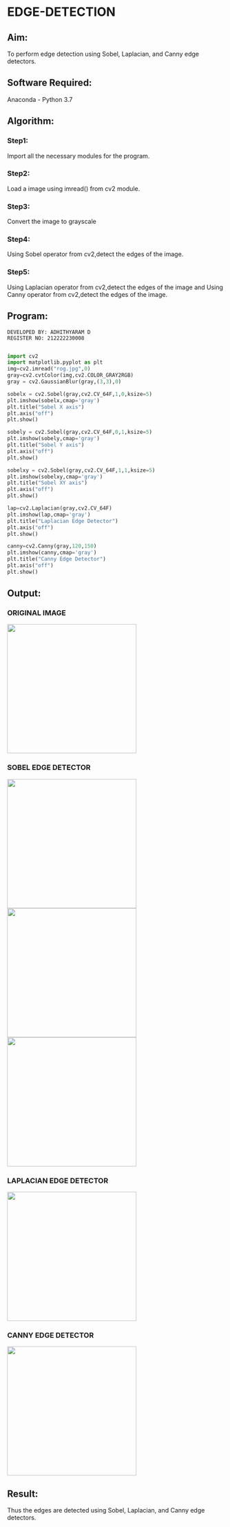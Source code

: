 # EDGE-DETECTION
## Aim:
To perform edge detection using Sobel, Laplacian, and Canny edge detectors.

## Software Required:
Anaconda - Python 3.7

## Algorithm:
### Step1:
Import all the necessary modules for the program.

### Step2:
Load a image using imread() from cv2 module.

### Step3:
Convert the image to grayscale

### Step4:
Using Sobel operator from cv2,detect the edges of the image.

### Step5:
Using Laplacian operator from cv2,detect the edges of the image and Using Canny operator from cv2,detect the edges of the image.

## Program:
```
DEVELOPED BY: ADHITHYARAM D
REGISTER NO: 212222230008
```
```python

import cv2
import matplotlib.pyplot as plt
img=cv2.imread("rog.jpg",0)
gray=cv2.cvtColor(img,cv2.COLOR_GRAY2RGB)
gray = cv2.GaussianBlur(gray,(3,3),0)

sobelx = cv2.Sobel(gray,cv2.CV_64F,1,0,ksize=5)
plt.imshow(sobelx,cmap='gray')
plt.title("Sobel X axis")
plt.axis("off")
plt.show()

sobely = cv2.Sobel(gray,cv2.CV_64F,0,1,ksize=5)
plt.imshow(sobely,cmap='gray')
plt.title("Sobel Y axis")
plt.axis("off")
plt.show()

sobelxy = cv2.Sobel(gray,cv2.CV_64F,1,1,ksize=5)
plt.imshow(sobelxy,cmap='gray')
plt.title("Sobel XY axis")
plt.axis("off")
plt.show()

lap=cv2.Laplacian(gray,cv2.CV_64F)
plt.imshow(lap,cmap='gray')
plt.title("Laplacian Edge Detector")
plt.axis("off")
plt.show()

canny=cv2.Canny(gray,120,150)
plt.imshow(canny,cmap='gray')
plt.title("Canny Edge Detector")
plt.axis("off")
plt.show()
```
## Output:
### ORIGINAL IMAGE
<img src = "https://github.com/Adhithyaram29D/EDGE-DETECTION/assets/119393540/0d28f437-9584-49d6-8504-2f258f135969" width="300">

### SOBEL EDGE DETECTOR
<img src = "https://github.com/Adhithyaram29D/EDGE-DETECTION/assets/119393540/9a03103d-f185-4010-9ea5-567b5ef8fd74" width="300">

<img src = "https://github.com/Adhithyaram29D/EDGE-DETECTION/assets/119393540/8a552ce7-ccf8-429d-b3e4-20418d1c1861" width="300">

<img src = "https://github.com/Adhithyaram29D/EDGE-DETECTION/assets/119393540/abe166ea-76df-4e4a-a064-606e5cbdf57d" width="300">

### LAPLACIAN EDGE DETECTOR
<img src = "https://github.com/Adhithyaram29D/EDGE-DETECTION/assets/119393540/9432d0fb-fe17-4758-bd36-d38cf3bb6f7c" width="300">

### CANNY EDGE DETECTOR
<img src = "https://github.com/Adhithyaram29D/EDGE-DETECTION/assets/119393540/efc30c1b-7922-4122-84ff-02fea1c67152" width="300">

## Result:
Thus the edges are detected using Sobel, Laplacian, and Canny edge detectors.
